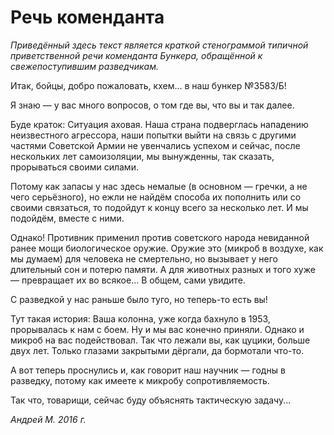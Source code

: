# Речь коменданта

*Приведённый здесь текст является краткой стенограммой типичной приветственной речи коменданта Бункера, обращённой к свежепоступившим разведчикам.*

Итак, бойцы, добро пожаловать, кхем... в наш бункер №3583/Б!

Я знаю — у вас много вопросов, о том где вы, что вы и так далее.

Буде краток: Ситуация аховая. Наша страна подверглась нападению неизвестного агрессора, наши попытки выйти на связь с другими частями Советской Армии не увенчались успехом и сейчас, после нескольких лет самоизоляции, мы вынужденны, так сказать, прорываться своими силами.

Потому как запасы у нас здесь немалые (в основном — гречки, а не чего серьёзного), но ежли не найдём способа их пополнить или со своими связаться, то подойдут к концу всего за несколько лет. И мы подойдём, вместе с ними.

Однако! Противник применил против советского народа невиданной ранее мощи биологическое оружие. Оружие это (микроб в воздухе, как мы думаем) для человека не смертельно, но вызывает у него длительный сон и потерю памяти.
А для животных разных и того хуже — превращает их во всякое... В общем, сами увидите.

С разведкой у нас раньше было туго, но теперь-то есть вы!

Тут такая история: Ваша колонна, уже когда бахнуло в 1953, прорывалась к нам с боем. Ну и мы вас конечно приняли. Однако и микроб на вас подействовал.
Так что лежали вы, как цуцики, больше двух лет. Только глазами закрытыми дёргали, да бормотали что-то.

А вот теперь проснулись и, как говорит наш научник — годны в разведку, потому как имеете к микробу сопротивляемость.

Так что, товарищи, сейчас буду объяснять тактическую задачу...

*Андрей М. 2016 г.*
